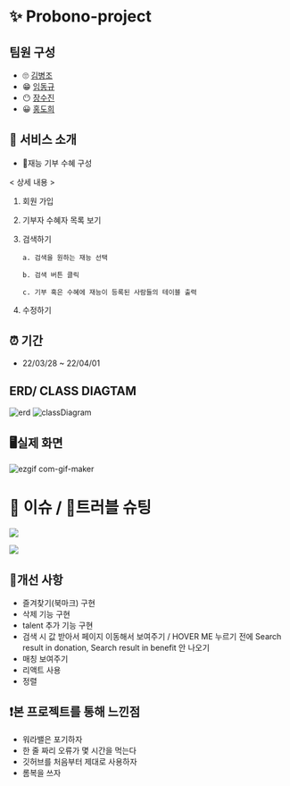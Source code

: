 # ✨ Probono-project

## 팀원 구성
- 🙄 [김병조](https://github.com/KIMBJ1)
- 😁 [임동규](https://github.com/dongkyuu)
- 😶 [장수진](https://github.com/suziinee)
- 😀 [홍도희](https://github.com/dohee789)

## 🎈 서비스 소개
- 🚀재능 기부 수혜 구성

< 상세 내용 >
1. 회원 가입
2. 기부자 수혜자 목록 보기
3. 검색하기

   ```
   a. 검색을 원하는 재능 선택

   b. 검색 버튼 클릭

   c. 기부 혹은 수혜에 재능이 등록된 사람들의 테이블 출력

   ```
   
4. 수정하기
 
 ## ⏰ 기간
 - 22/03/28 ~ 22/04/01

## ERD/ CLASS DIAGTAM
![erd](https://user-images.githubusercontent.com/57746855/161210562-42f5bb18-a53f-4c94-87df-4e234cffe967.png)
![classDiagram](https://user-images.githubusercontent.com/57746855/161210570-7165c227-19eb-4339-8a3d-37cae68c1879.png)


## 🖥실제 화면
![ezgif com-gif-maker](https://user-images.githubusercontent.com/57746855/161205648-18c771d0-6238-4f9f-8399-66b98d9486f7.gif)

# 💢 이슈 / 🎯트러블 슈팅
<a href="https://github.com/ProbonoProject/Probono-project/issues?q=is%3Aissue+is%3Aclosed"><img src="https://img.shields.io/badge/click me - CLOSE issues-D9B68B?style=for-the-badge&logoWidth=50"/></a>

<a href="https://github.com/ProbonoProject/Probono-project/issues?q=is%3Aopen+is%3Aissue"><img src="https://img.shields.io/badge/click me - OPENED issues-D9B68B?style=for-the-badge&logoWidth=50"/></a>


## 🧐개선 사항

- 즐겨찾기(북마크) 구현
- 삭제 기능 구현
- talent 추가 기능 구현
- 검색 시 값 받아서 페이지 이동해서 보여주기 / HOVER ME 누르기 전에 Search result in donation, Search result in benefit 안 나오기
- 매칭 보여주기
- 리액트 사용
- 정렬 



## ❗본 프로젝트를 통해 느낀점

- 워라밸은 포기하자
- 한 줄 짜리 오류가 몇 시간을 먹는다
- 깃허브를 처음부터 제대로 사용하자
- 롬복을 쓰자
